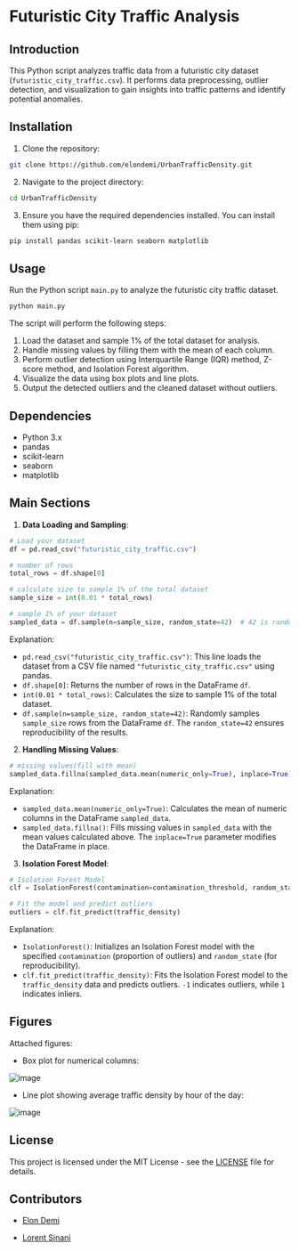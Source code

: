 # Futuristic City Traffic Analysis

## Introduction

This Python script analyzes traffic data from a futuristic city dataset (`futuristic_city_traffic.csv`). It performs data preprocessing, outlier detection, and visualization to gain insights into traffic patterns and identify potential anomalies.

## Installation

1. Clone the repository:

```bash
git clone https://github.com/elondemi/UrbanTrafficDensity.git
```

2. Navigate to the project directory:

```bash
cd UrbanTrafficDensity
```

3. Ensure you have the required dependencies installed. You can install them using pip:

```bash
pip install pandas scikit-learn seaborn matplotlib
```

## Usage

Run the Python script `main.py` to analyze the futuristic city traffic dataset.

```bash
python main.py
```

The script will perform the following steps:

1. Load the dataset and sample 1% of the total dataset for analysis.
2. Handle missing values by filling them with the mean of each column.
3. Perform outlier detection using Interquartile Range (IQR) method, Z-score method, and Isolation Forest algorithm.
4. Visualize the data using box plots and line plots.
5. Output the detected outliers and the cleaned dataset without outliers.

## Dependencies

- Python 3.x
- pandas
- scikit-learn
- seaborn
- matplotlib

## Main Sections

1. **Data Loading and Sampling**:
```python
# Load your dataset
df = pd.read_csv("futuristic_city_traffic.csv")

# number of rows
total_rows = df.shape[0]

# calculate size to sample 1% of the total dataset
sample_size = int(0.01 * total_rows)

# sample 1% of your dataset
sampled_data = df.sample(n=sample_size, random_state=42)  # 42 is random number for reproducibility
```
Explanation:
- `pd.read_csv("futuristic_city_traffic.csv")`: This line loads the dataset from a CSV file named `"futuristic_city_traffic.csv"` using pandas.
- `df.shape[0]`: Returns the number of rows in the DataFrame `df`.
- `int(0.01 * total_rows)`: Calculates the size to sample 1% of the total dataset.
- `df.sample(n=sample_size, random_state=42)`: Randomly samples `sample_size` rows from the DataFrame `df`. The `random_state=42` ensures reproducibility of the results.

2. **Handling Missing Values**:
```python
# missing values(fill with mean)
sampled_data.fillna(sampled_data.mean(numeric_only=True), inplace=True)
```
Explanation:
- `sampled_data.mean(numeric_only=True)`: Calculates the mean of numeric columns in the DataFrame `sampled_data`.
- `sampled_data.fillna()`: Fills missing values in `sampled_data` with the mean values calculated above. The `inplace=True` parameter modifies the DataFrame in place.

3. **Isolation Forest Model**:
```python
# Isolation Forest Model
clf = IsolationForest(contamination=contamination_threshold, random_state=42)

# Fit the model and predict outliers
outliers = clf.fit_predict(traffic_density)
```
Explanation:
- `IsolationForest()`: Initializes an Isolation Forest model with the specified `contamination` (proportion of outliers) and `random_state` (for reproducibility).
- `clf.fit_predict(traffic_density)`: Fits the Isolation Forest model to the `traffic_density` data and predicts outliers. `-1` indicates outliers, while `1` indicates inliers.

## Figures

Attached figures:

- Box plot for numerical columns:

![image](https://github.com/elondemi/UrbanTrafficDensity/assets/66006296/488d9e62-c8fe-42b7-96a7-17ee688c8e3a)

- Line plot showing average traffic density by hour of the day:

![image](https://github.com/elondemi/UrbanTrafficDensity/assets/66006296/5ace6f37-9ab9-4f14-bf24-d48720f9ddb9)


## License

This project is licensed under the MIT License - see the [LICENSE](LICENSE) file for details.

## Contributors

- [Elon Demi](https://github.com/elondemi)

- [Lorent Sinani](https://github.com/lorentsinani)
